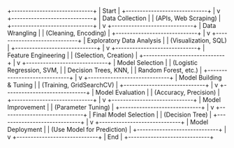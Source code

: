 +-----------------------------+
|          Start              |
+-----------------------------+
              |
              v
+-----------------------------+
|        Data Collection      |
|  (APIs, Web Scraping)       |
+-----------------------------+
              |
              v
+-----------------------------+
|        Data Wrangling       |
|  (Cleaning, Encoding)       |
+-----------------------------+
              |
              v
+-----------------------------+
|  Exploratory Data Analysis  |
|  (Visualization, SQL)       |
+-----------------------------+
              |
              v
+-----------------------------+
|      Feature Engineering    |
|  (Selection, Creation)      |
+-----------------------------+
              |
              v
+-----------------------------+
|        Model Selection      |
|  (Logistic Regression, SVM, |
|   Decision Trees, KNN,      |
|   Random Forest, etc.)      |
+-----------------------------+
              |
              v
+-----------------------------+
|   Model Building & Tuning   |
|  (Training, GridSearchCV)   |
+-----------------------------+
              |
              v
+-----------------------------+
|        Model Evaluation     |
|  (Accuracy, Precision)      |
+-----------------------------+
              |
              v
+-----------------------------+
|       Model Improvement     |
|  (Parameter Tuning)         |
+-----------------------------+
              |
              v
+-----------------------------+
|     Final Model Selection   |
|  (Decision Tree)            |
+-----------------------------+
              |
              v
+-----------------------------+
|        Model Deployment     |
|  (Use Model for Prediction) |
+-----------------------------+
              |
              v
+-----------------------------+
|           End               |
+-----------------------------+
